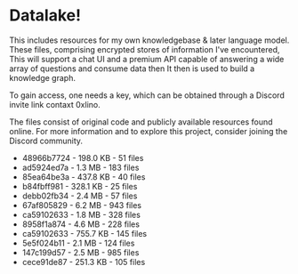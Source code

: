 # Datalake!

This includes resources for my own knowledgebase & later language model. These files, comprising encrypted stores of information I've encountered, This will support a chat UI and a premium API capable of answering a wide array of questions and consume data then It then is used to build a knowledge graph. 

To gain access, one needs a key, which can be obtained through a Discord invite link contaxt 0xlino. 

The files consist of original code and publicly available resources found online. For more information and to explore this project, consider joining the Discord community.

- 48966b7724 - 198.0 KB - 51 files
- ad5924ed7a - 1.3 MB - 183 files
- 85ea64be3a - 437.8 KB - 40 files
- b84fbff981 - 328.1 KB - 25 files
- debb02fb34 - 2.4 MB - 57 files
- 67af805829 - 6.2 MB - 943 files
- ca59102633 - 1.8 MB - 328 files
- 8958f1a874 - 4.6 MB - 228 files
- ca59102633 - 755.7 KB - 145 files
- 5e5f024b11 - 2.1 MB - 124 files
- 147c199d57 - 2.5 MB - 985 files
- cece91de87 - 251.3 KB - 105 files